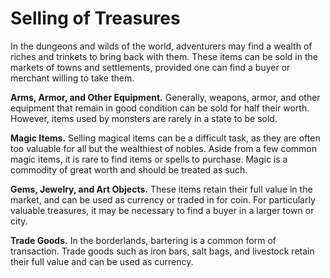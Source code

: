 # Selling of Treasures
In the dungeons and wilds of the world, adventurers may find a wealth of riches and trinkets to bring back with them. These items can be sold in the markets of towns and settlements, provided one can find a buyer or merchant willing to take them.

**Arms, Armor, and Other Equipment.** Generally, weapons, armor, and other equipment that remain in good condition can be sold for half their worth. However, items used by monsters are rarely in a state to be sold.

**Magic Items.** Selling magical items can be a difficult task, as they are often too valuable for all but the wealthiest of nobles. Aside from a few common magic items, it is rare to find items or spells to purchase. Magic is a commodity of great worth and should be treated as such.

**Gems, Jewelry, and Art Objects.** These items retain their full value in the market, and can be used as currency or traded in for coin. For particularly valuable treasures, it may be necessary to find a buyer in a larger town or city.

**Trade Goods.** In the borderlands, bartering is a common form of transaction. Trade goods such as iron bars, salt bags, and livestock retain their full value and can be used as currency.
